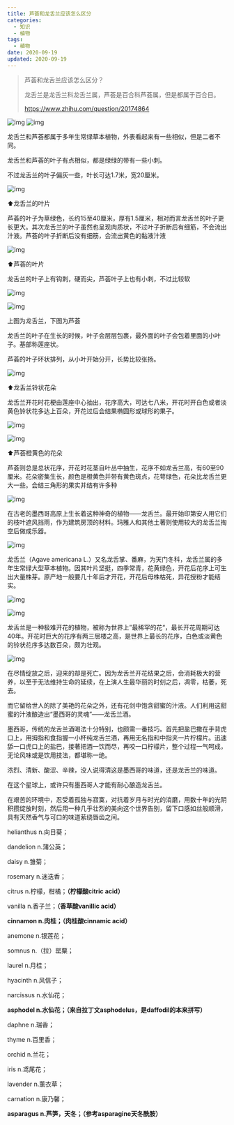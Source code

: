 ```yaml
---
title: 芦荟和龙舌兰应该怎么区分
categories:
  - 知识
  - 植物
tags:
  - 植物
date: 2020-09-19 
updated: 2020-09-19
---
```


> 芦荟和龙舌兰应该怎么区分？
>
> 龙舌兰是龙舌兰科龙舌兰属，芦荟是百合科芦荟属，但是都属于百合目。
>
> https://www.zhihu.com/question/20174864

![img](/imgs/plants/flower/Aloe%20vera/pvz_芦荟.jpg)
![img](/imgs/plants/flower/Aloe%20vera/pvz_龙舌兰.jpg)



龙舌兰和芦荟都属于多年生常绿草本植物，外表看起来有一些相似，但是二者不同。

龙舌兰和芦荟的叶子有点相似，都是绿绿的带有一些小刺。

不过龙舌兰的叶子偏灰一些，叶长可达1.7米，宽20厘米。

![img](/imgs/plants/flower/Aloe%20vera/v2-ab2e25e3d15910cbd2ba99f80595d90b_720w.jpg)

⬆️龙舌兰的叶片

芦荟的叶子为草绿色，长约15至40厘米，厚有1.5厘米，相对而言龙舌兰的叶子更长更大。其次龙舌兰的叶子虽然也呈现肉质状，不过叶子折断后有细筋，不会流出汁液。芦荟的叶子折断后没有细筋，会流出黄色的黏液汁液

![img](/imgs/plants/flower/Aloe%20vera/v2-5a1af623387e06f1cb2da6bf66b09d15_720w.jpg)

⬆️芦荟的叶片

龙舌兰的叶子上有钩刺，硬而尖，芦荟叶子上也有小刺，不过比较软

![img](/imgs/plants/flower/Aloe%20vera/v2-5566095f0c40c340ba838248a5c90044_720w.jpg)



![img](/imgs/plants/flower/Aloe%20vera/v2-c3138dae95669104e194a304bffdc8f7_720w.jpg)

上图为龙舌兰，下图为芦荟

龙舌兰的叶子在生长的时候，叶子会层层包裹，最外面的叶子会包着里面的小叶子。基部称莲座状。

芦荟的叶子环状排列，从小叶开始分开，长势比较张扬。



![img](/imgs/plants/flower/Aloe%20vera/v2-203931e700d36c464a3c0a5a80f957ca_720w.jpg)

⬆️龙舌兰铃状花朵

龙舌兰开花时花梗由莲座中心抽出，花序高大，可达七八米，开花时开白色或者淡黄色铃状花多达上百朵，开花过后会结果椭圆形或球形的果子。

![img](/imgs/plants/flower/Aloe%20vera/v2-77e6920d2e78101a568048a5259e57e7_720w.jpg)



![img](/imgs/plants/flower/Aloe%20vera/v2-14ac6b3990717614a156e8b09e421571_720w.jpg)



⬆️芦荟橙黄色的花朵

芦荟则总是总状花序，开花时花茎自叶丛中抽生，花序不如龙舌兰高，有60至90厘米。花朵密集生长，颜色是橙黄色并带有黄色斑点，花萼绿色，花朵比龙舌兰更大一些。会结三角形的果实并结有许多种

![img](/imgs/plants/flower/Aloe%20vera/v2-0c55922907fc98ba0caf97a166dcaacf_720w.jpg)



在古老的墨西哥高原上生长着这种神奇的植物——龙舌兰。最开始印第安人用它们的枝叶遮风挡雨，作为建筑房顶的材料。玛雅人和其他土著则使用较大的龙舌兰掏空后做成乐器。



![img](/imgs/plants/flower/Aloe%20vera/v2-6be82482b2775fcf118c5c32f52e75d0_720w.jpg)



龙舌兰（Agave americana L.）又名龙舌掌、番麻，为天门冬科，龙舌兰属的多年生常绿大型草本植物。因其叶片坚挺，四季常青，花黄绿色，开花后花序上可生出大量株芽。原产地一般要几十年后才开花，开花后母株枯死，异花授粉才能结实。

![img](/imgs/plants/flower/Aloe%20vera/v2-83e0dc98e8b57cc63ec351f0e018359b_720w.jpg)



![img](/imgs/plants/flower/Aloe%20vera/v2-03d7f230d4b726fe2d95d30fa87e6a41_720w.jpg)



龙舌兰是一种极难开花的植物，被称为世界上”最稀罕的花“，最长开花周期可达40年。开花时巨大的花序有两三层楼之高，是世界上最长的花序，白色或淡黄色的铃状花序多达数百朵，颇为壮观。



![img](/imgs/plants/flower/Aloe%20vera/v2-dc8240ab2c2769286cad3cd0e1c274a2_720w.jpg)



在尽情绽放之后，迎来的却是死亡。因为龙舌兰开花结果之后，会消耗极大的营养，以至于无法维持生命的延续，在上演人生最华丽的时刻之后，凋零，枯萎，死去。



而它留给世人的除了美艳的花朵之外，还有花剑中饱含甜蜜的汁液。人们利用这甜蜜的汁液酿造出“墨西哥的灵魂”——龙舌兰酒。



墨西哥，传统的龙舌兰酒喝法十分特别，也颇需一番技巧。首先把盐巴撒在手背虎口上，用拇指和食指握一小杯纯龙舌兰酒，再用无名指和中指夹一片柠檬片。迅速舔一口虎口上的盐巴，接著把酒一饮而尽，再咬一口柠檬片，整个过程一气呵成，无论风味或是饮用技法，都堪称一绝。



浓烈、清新、酸涩、辛辣，没人说得清这是墨西哥的味道，还是龙舌兰的味道。

在这个星球上，或许只有墨西哥人才能有耐心酿造龙舌兰。



在艰苦的环境中，忍受着孤独与寂寞，对抗着岁月与时光的消磨，用数十年的光阴积攒绽放时刻，然后用一种几乎壮烈的美向这个世界告别，留下口感如丝般顺滑，具有天然香气与可口的味道萦绕唇齿之间。



helianthus n.向日葵；

dandelion n.蒲公英；

daisy n.雏菊；

rosemary n.迷迭香；

citrus n.柠檬，柑橘；**（柠檬酸citric acid）**

vanilla n.香子兰；**（香草酸vanillic acid）**

**cinnamon n.肉桂；（肉桂酸cinnamic acid）**

anemone n.银莲花；

somnus n.（拉）罂粟；

laurel n.月桂；

hyacinth n.风信子；

narcissus n.水仙花；

**asphodel n.水仙花；（来自拉丁文asphodelus，是daffodil的本来拼写）**

daphne n.瑞香；

thyme n.百里香；

orchid n.兰花；

iris n.鸢尾花；

lavender n.薰衣草；

carnation n.康乃馨；

**asparagus n.芦笋，天冬；（参考asparagine天冬酰胺）**
